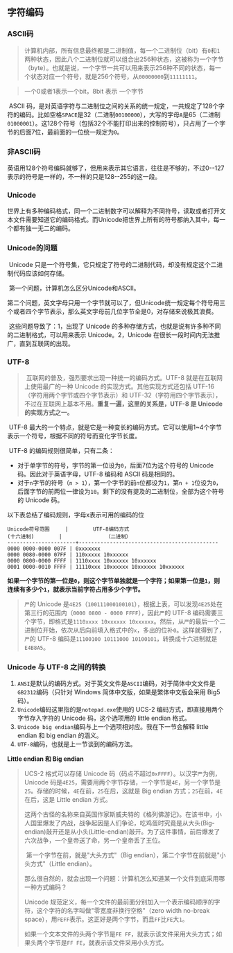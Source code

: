 ## 字符编码

### ASCII码

> ​	计算机内部，所有信息最终都是二进制值，每一个二进制位（bit）有`0`和`1`两种状态，因此八个二进制位就可以组合出256种状态，这被称为一个字节（byte）。也就是说，一个字节一共可以用来表示256种不同的状态，每一个状态对应一个符号，就是256个符号，从`00000000`到`11111111`。

> 一个0或者1表示一个bit，8bit 表示 一个字节

​	ASCII 码，是对英语字符与二进制位之间的关系的统一规定，一共规定了128个字符的编码。比如空格`SPACE`是32（二进制`00100000`），大写的字母`A`是65（二进制`01000001`）。这128个符号（包括32个不能打印出来的控制符号），只占用了一个字节的后面7位，最前面的一位统一规定为`0`。

### 非ASCII码

​	英语用128个符号编码就够了，但用来表示其它语言，往往是不够的，不过0--127表示的符号是一样的，不一样的只是128--255的这一段。

### Unicode

​	世界上有多种编码格式，同一个二进制数字可以解释为不同符号，读取或者打开文本文件需要知道它的编码格式。而Unicode把世界上所有的符号都纳入其中，每一个都有独一无二的编码。

### Unicode的问题

​	Unicode 只是一个符号集，它只规定了符号的二进制代码，却没有规定这个二进制代码应该如何存储。

​	第一个问题，计算机怎么区分Unicode和ASCII。

​	第二个问题，英文字母只用一个字节就可以了，但Unicode统一规定每个符号用三个或者四个字节表示，那么英文字母前几位字节全是0，对存储来说极其浪费。

​	这些问题导致了：1，出现了 Unicode 的多种存储方式，也就是说有许多种不同的二进制格式，可以用来表示 Unicode。2，Unicode 在很长一段时间内无法推广，直到互联网的出现。

### UTF-8

> ​	互联网的普及，强烈要求出现一种统一的编码方式。UTF-8 就是在互联网上使用最广的一种 Unicode 的实现方式。其他实现方式还包括 UTF-16（字符用两个字节或四个字节表示）和 UTF-32（字符用四个字节表示），不过在互联网上基本不用。**重复一遍，这里的关系是，UTF-8 是 Unicode 的实现方式之一。**

​	UTF-8 最大的一个特点，就是它是一种变长的编码方式。它可以使用1~4个字节表示一个符号，根据不同的符号而变化字节长度。

​	UTF-8 的编码规则很简单，只有二条：

- 对于单字节的符号，字节的第一位设为`0`，后面7位为这个符号的 Unicode 码。因此对于英语字母，UTF-8 编码和 ASCII 码是相同的。
- 对于`n`字节的符号（`n > 1`），第一个字节的前`n`位都设为`1`，第`n + 1`位设为`0`，后面字节的前两位一律设为`10`。剩下的没有提及的二进制位，全部为这个符号的 Unicode 码。

以下表总结了编码规则，字母x表示可用的编码的位

```
Unicode符号范围     |        UTF-8编码方式
(十六进制)        |              （二进制）
----------------------+---------------------------------------------
0000 0000-0000 007F | 0xxxxxxx
0000 0080-0000 07FF | 110xxxxx 10xxxxxx
0000 0800-0000 FFFF | 1110xxxx 10xxxxxx 10xxxxxx
0001 0000-0010 FFFF | 11110xxx 10xxxxxx 10xxxxxx 10xxxxxx
```

​	**如果一个字节的第一位是`0`，则这个字节单独就是一个字符；如果第一位是`1`，则连续有多少个`1`，就表示当前字符占用多少个字节。**

> `严`的 Unicode 是`4E25`（`100111000100101`），根据上表，可以发现`4E25`处在第三行的范围内（`0000 0800 - 0000 FFFF`），因此`严`的 UTF-8 编码需要三个字节，即格式是`1110xxxx 10xxxxxx 10xxxxxx`。然后，从`严`的最后一个二进制位开始，依次从后向前填入格式中的`x`，多出的位补`0`。这样就得到了，`严`的 UTF-8 编码是`11100100 10111000 10100101`，转换成十六进制就是`E4B8A5`。

### **Unicode 与 UTF-8 之间的转换**

1. `ANSI`是默认的编码方式。对于英文文件是`ASCII`编码，对于简体中文文件是`GB2312`编码（只针对 Windows 简体中文版，如果是繁体中文版会采用 Big5 码）。
2. `Unicode`编码这里指的是`notepad.exe`使用的 UCS-2 编码方式，即直接用两个字节存入字符的 Unicode 码，这个选项用的 little endian 格式。
3. `Unicode big endian`编码与上一个选项相对应。我在下一节会解释 little endian 和 big endian 的涵义。
4. `UTF-8`编码，也就是上一节谈到的编码方法。

**Little endian 和 Big endian**

> UCS-2 格式可以存储 Unicode 码（码点不超过`0xFFFF`）。以汉字`严`为例，Unicode 码是`4E25`，需要用两个字节存储，一个字节是`4E`，另一个字节是`25`。存储的时候，`4E`在前，`25`在后，这就是 Big endian 方式；`25`在前，`4E`在后，这是 Little endian 方式。
>
> ​    这两个古怪的名称来自英国作家斯威夫特的《格列佛游记》。在该书中，小人国里爆发了内战，战争起因是人们争论，吃鸡蛋时究竟是从大头(Big-endian)敲开还是从小头(Little-endian)敲开。为了这件事情，前后爆发了六次战争，一个皇帝送了命，另一个皇帝丢了王位。
>
> ​    第一个字节在前，就是"大头方式"（Big endian），第二个字节在前就是"小头方式"（Little endian）。
>
> 那么很自然的，就会出现一个问题：计算机怎么知道某一个文件到底采用哪一种方式编码？
>
> Unicode 规范定义，每一个文件的最前面分别加入一个表示编码顺序的字符，这个字符的名字叫做"零宽度非换行空格"（zero width no-break space），用`FEFF`表示。这正好是两个字节，而且`FF`比`FE`大`1`。
>
> ​    如果一个文本文件的头两个字节是`FE FF`，就表示该文件采用大头方式；如果头两个字节是`FF FE`，就表示该文件采用小头方式。